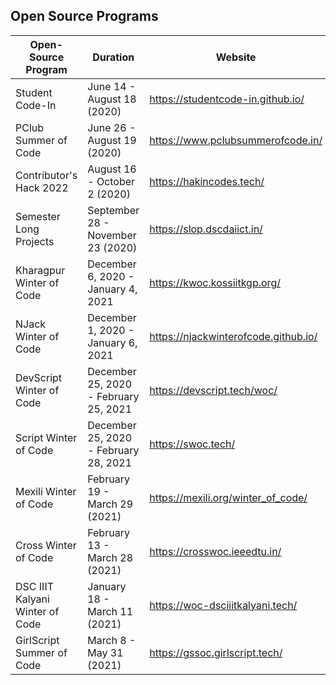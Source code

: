 ## Open Source Programs

|Open-Source Program             |Duration                             |Website                             |
|-------------------------------|-------------------------------------|------------------------------------|
|Student Code-In                |June 14 - August 18 (2020)           |https://studentcode-in.github.io/   |
|PClub Summer of Code           |June 26 - August 19 (2020)           |https://www.pclubsummerofcode.in/   |
|Contributor's Hack 2022        |August 16 - October 2 (2020)         |https://hakincodes.tech/            |
|Semester Long Projects         |September 28 - November 23 (2020)    |https://slop.dscdaiict.in/          |
|Kharagpur Winter of Code       |December 6, 2020 - January 4, 2021   |https://kwoc.kossiitkgp.org/        |
|NJack Winter of Code           |December 1, 2020 - January 6, 2021   |https://njackwinterofcode.github.io/|
|DevScript Winter of Code       |December 25, 2020 - February 25, 2021|https://devscript.tech/woc/         |
|Script Winter of Code          |December 25, 2020 - February 28, 2021|https://swoc.tech/                  |
|Mexili Winter of Code          |February 19 - March 29 (2021)        |https://mexili.org/winter_of_code/  |
|Cross Winter of Code           |February 13 - March 28 (2021)        |https://crosswoc.ieeedtu.in/        |
|DSC IIIT Kalyani Winter of Code|January 18 - March 11 (2021)         |https://woc-dsciiitkalyani.tech/    |
|GirlScript Summer of Code      |March 8 - May 31 (2021)              |https://gssoc.girlscript.tech/      |
